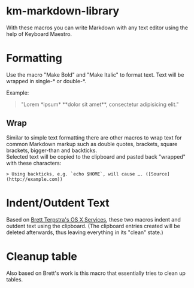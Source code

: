 km-markdown-library
===================

With these macros you can write Markdown with any text editor using the help of Keyboard Maestro.

# Formatting #

Use the macro "Make Bold" and "Make Italic" to format text. Text will be wrapped in single-\* or double-\*.

Example:

> "Lorem \*ipsum\* \*\*dolor sit amet\*\*, consectetur adipisicing elit."

## Wrap ##

Similar to simple text formatting there are other macros to wrap text for common Markdown markup such as double quotes, brackets, square brackets, bigger-than and backticks.   
Selected text will be copied to the clipboard and pasted back "wrapped" with these characters: 

	> Using backticks, e.g. `echo $HOME`, will cause …. ([Source](http://example.com))

# Indent/Outdent Text #

Based on [Brett Terpstra's OS X Services](http://brettterpstra.com/project/markdown-service-tools/ "Brett Terpstra's OS X Services"), these two macros indent and outdent text using the clipboard. (The clipboard entries created will be deleted afterwards, thus leaving everything in its "clean" state.)

# Cleanup table #

Also based on Brett's work is this macro that essentially tries to clean up tables.